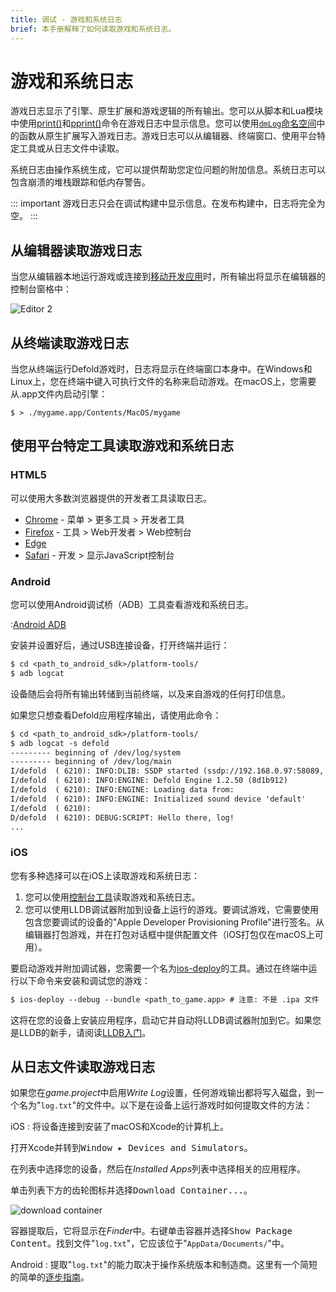 ```yaml
---
title: 调试 - 游戏和系统日志
brief: 本手册解释了如何读取游戏和系统日志。
---
```


# 游戏和系统日志

游戏日志显示了引擎、原生扩展和游戏逻辑的所有输出。您可以从脚本和Lua模块中使用[print()](/ref/stable/base/#print:...)和[pprint()](/ref/stable/builtins/?q=pprint#pprint:v)命令在游戏日志中显示信息。您可以使用[`dmLog`命名空间](/ref/stable/dmLog/)中的函数从原生扩展写入游戏日志。游戏日志可以从编辑器、终端窗口、使用平台特定工具或从日志文件中读取。

系统日志由操作系统生成，它可以提供帮助您定位问题的附加信息。系统日志可以包含崩溃的堆栈跟踪和低内存警告。

::: important
游戏日志只会在调试构建中显示信息。在发布构建中，日志将完全为空。
:::

## 从编辑器读取游戏日志

当您从编辑器本地运行游戏或连接到[移动开发应用](/manuals/dev-app)时，所有输出将显示在编辑器的控制台窗格中：

![Editor 2](images/editor/editor2_overview.png)

## 从终端读取游戏日志

当您从终端运行Defold游戏时，日志将显示在终端窗口本身中。在Windows和Linux上，您在终端中键入可执行文件的名称来启动游戏。在macOS上，您需要从.app文件内启动引擎：

```
$ > ./mygame.app/Contents/MacOS/mygame
```

## 使用平台特定工具读取游戏和系统日志

### HTML5

可以使用大多数浏览器提供的开发者工具读取日志。

* [Chrome](https://developers.google.com/web/tools/chrome-devtools/console) - 菜单 > 更多工具 > 开发者工具
* [Firefox](https://developer.mozilla.org/en-US/docs/Tools/Browser_Console) - 工具 > Web开发者 > Web控制台
* [Edge](https://docs.microsoft.com/en-us/microsoft-edge/devtools-guide/console)
* [Safari](https://support.apple.com/guide/safari-developer/log-messages-with-the-console-dev4e7dedc90/mac) - 开发 > 显示JavaScript控制台

### Android

您可以使用Android调试桥（ADB）工具查看游戏和系统日志。

:[Android ADB](../shared/android-adb.md)

安装并设置好后，通过USB连接设备，打开终端并运行：

```txt
$ cd <path_to_android_sdk>/platform-tools/
$ adb logcat
```

设备随后会将所有输出转储到当前终端，以及来自游戏的任何打印信息。

如果您只想查看Defold应用程序输出，请使用此命令：

```txt
$ cd <path_to_android_sdk>/platform-tools/
$ adb logcat -s defold
--------- beginning of /dev/log/system
--------- beginning of /dev/log/main
I/defold  ( 6210): INFO:DLIB: SSDP started (ssdp://192.168.0.97:58089, http://0.0.0.0:38637)
I/defold  ( 6210): INFO:ENGINE: Defold Engine 1.2.50 (8d1b912)
I/defold  ( 6210): INFO:ENGINE: Loading data from:
I/defold  ( 6210): INFO:ENGINE: Initialized sound device 'default'
I/defold  ( 6210):
D/defold  ( 6210): DEBUG:SCRIPT: Hello there, log!
...
```

### iOS

您有多种选择可以在iOS上读取游戏和系统日志：

1. 您可以使用[控制台工具](https://support.apple.com/guide/console/welcome/mac)读取游戏和系统日志。
2. 您可以使用LLDB调试器附加到设备上运行的游戏。要调试游戏，它需要使用包含您要调试的设备的"Apple Developer Provisioning Profile"进行签名。从编辑器打包游戏，并在打包对话框中提供配置文件（iOS打包仅在macOS上可用）。

要启动游戏并附加调试器，您需要一个名为[ios-deploy](https://github.com/phonegap/ios-deploy)的工具。通过在终端中运行以下命令来安装和调试您的游戏：

```txt
$ ios-deploy --debug --bundle <path_to_game.app> # 注意: 不是 .ipa 文件
```

这将在您的设备上安装应用程序，启动它并自动将LLDB调试器附加到它。如果您是LLDB的新手，请阅读[LLDB入门](https://developer.apple.com/library/content/documentation/IDEs/Conceptual/gdb_to_lldb_transition_guide/document/lldb-basics.html)。


## 从日志文件读取游戏日志

如果您在*game.project*中启用*Write Log*设置，任何游戏输出都将写入磁盘，到一个名为"`log.txt`"的文件中。以下是在设备上运行游戏时如何提取文件的方法：

iOS
: 将设备连接到安装了macOS和Xcode的计算机上。

  打开Xcode并转到<kbd>Window ▸ Devices and Simulators</kbd>。

  在列表中选择您的设备，然后在*Installed Apps*列表中选择相关的应用程序。

  单击列表下方的齿轮图标并选择<kbd>Download Container...</kbd>。

  ![download container](images/debugging/download_container.png)

  容器提取后，它将显示在*Finder*中。右键单击容器并选择<kbd>Show Package Content</kbd>。找到文件"`log.txt`"，它应该位于"`AppData/Documents/`"中。

Android
: 提取"`log.txt`"的能力取决于操作系统版本和制造商。这里有一个简短的简单的[逐步指南](https://stackoverflow.com/a/48077004/]129360)。
